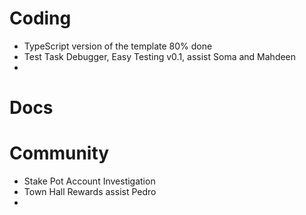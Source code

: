 # Coding
- TypeScript version of the template 80% done
- Test Task Debugger, Easy Testing v0.1, assist Soma and Mahdeen
- 
# Docs

# Community
- Stake Pot Account Investigation
- Town Hall Rewards assist Pedro
- 